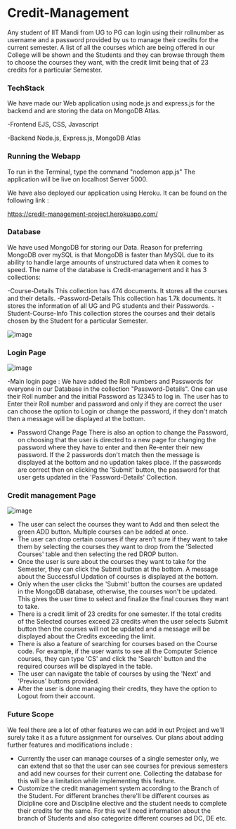 # Credit-Management

Any student of IIT Mandi from UG to PG can login using their rollnumber as username and a password provided by us to manage their credits for the current semester. A list of all the courses which are
being offered in our College will be shown and the Students and they can browse through them to choose the courses they want, with the credit limit being that of 23 credits for a particular Semester.

### TechStack
We have made our Web application using node.js and express.js for the backend and are storing the data on MongoDB Atlas.

-Frontend
EJS, CSS, Javascript

-Backend
Node.js, Express.js, MongoDB Atlas

### Running the Webapp
To run in the Terminal, type the command "nodemon app.js" 
The application will be live on localhost Server 5000.

We have also deployed our application using Heroku. It can be found on the following link : 

https://credit-management-project.herokuapp.com/

### Database
We have used MongoDB for storing our Data. Reason for preferring MongoDB over mySQL is that MongoDB is faster than MySQL due to its ability to handle large amounts of unstructured data when it comes to speed. The name of the database is Credit-management and it has 3 collections:

-Course-Details
This collection has 474 documents. It stores all the courses and their details. 
-Password-Details
This collection has 1.7k documents. It stores the information of all UG and PG students and their Passwords. 
-Student-Course-Info
This collection stores the courses and their details chosen by the Student for a particular Semester.

![image](https://user-images.githubusercontent.com/75574159/142158467-c863867b-2736-4806-86ac-e075b8255b22.png)


### Login Page
![image](https://user-images.githubusercontent.com/75574159/141312957-d6446352-58ef-4316-bbe5-cd62aeaaa548.png)

-Main login page :
We have added the Roll numbers and Passwords for everyone in our Database in the collection "Password-Details". One can use their Roll number and the initial Password as 12345 to log in.
The user has to Enter their Roll number and password and only if they are correct the user can choose the option to Login or change the password, if they don't match then a message will be displayed at the bottom.

- Password Change Page
There is also an option to change the Password, on choosing that the user is directed to a new page for changing the password where they have to enter and then Re-enter their new password. If the 2 passwords don't match then the message is displayed at the bottom and no updation takes place. If the passwords are correct then on clicking the 'Submit' button, the password for that user gets updated in the 'Password-Details' Collection.

### Credit management Page
![image](https://user-images.githubusercontent.com/75574159/141313066-a4eed76f-9c25-4ae5-a5af-39bf06c5217c.png)

- The user can select the courses they want to Add and then select the green ADD button. Multiple courses can be added at once.
- The user can drop certain courses if they aren't sure if they want to take them by selecting the courses they want to drop from the 'Selected Courses' table and then selecting the red DROP button.
- Once the user is sure about the courses they want to take for the Semester, they can click the Submit button at the bottom. A message about the Successful Updation of courses is displayed at the bottom. 
- Only when the user clicks the 'Submit' button the courses are updated in the MongoDB database, otherwise, the courses won't be updated. This gives the user time to select and finalize the final courses they want to take.
- There is a credit limit of 23 credits for one semester. If the total credits of the Selected courses exceed 23 credits when the user selects Submit button then the courses will not be updated and a message will be displayed about the Credits exceeding the limit.
- There is also a feature of searching for courses based on the Course code. For example, if the user wants to see all the Computer Science courses, they can type 'CS' and click the 'Search' button and the required courses will be displayed in the table.
- The user can navigate the table of courses by using the 'Next' and 'Previous' buttons provided.
- After the user is done managing their credits, they have the option to Logout from their account.

### Future Scope
We feel there are a lot of other features we can add in out Project and we'll surely take it as a future assignment for ourselves. Our plans about adding further features and modifications include :
- Currently the user can manage courses of a single semester only, we can extend that so that the user can see courses for previous semesters and add new courses for their current one. Collecting the database for this will be a limitation while implementing this feature.
- Customize the credit management system according to the Branch of the Student. For different branches there'll be different courses as Dicipline core and Discipline elective and the student needs to complete their credits for the same. For this we'll need information about the branch of Students and also categorize different courses ad DC, DE etc.
